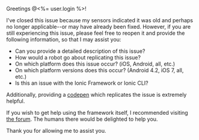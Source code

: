 Greetings @<%= user.login %>!

I've closed this issue because my sensors indicated it was old and perhaps no longer applicable--or may have already been fixed. However, if you are still experiencing this issue, please feel free to reopen it and provide the following information, so that I may assist you:

- Can you provide a detailed description of this issue?
- How would a robot go about replicating this issue?
- On which platform does this issue occur? (iOS, Android, all, etc.)
- On which platform versions does this occur? (Android 4.2, iOS 7, all, etc.)
- Is this an issue with the Ionic Framework or Ionic CLI?

Additionally, providing a [codepen](http://codepen.io/ionic/public-list/) which replicates the issue is extremely helpful.

If you wish to get help using the framework itself, I recommended visiting [the forum](http://forum.ionicframework.com). The humans there would be delighted to help you.

Thank you for allowing me to assist you.

